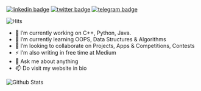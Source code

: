 [![linkedin badge](https://img.shields.io/badge/voiceofvraja-30302f?style=flat&logo=linkedin)](https://www.linkedin.com/in/voiceofvraja)
[![twitter badge](https://img.shields.io/twitter/follow/voiceofvraja?style=social)](https://twitter.com/voiceofvraja)
[![telegram badge](https://img.shields.io/badge/voiceofvraja-30302f?style=flat&logo=telegram)](https://telegram.me/voiceofvraja)


![Hits](https://hits.seeyoufarm.com/api/count/incr/badge.svg?url=https://github.com/voiceofvraja/)

- 🔭 I’m currently working on C++, Python, Java.
- 🌱 I’m currently learning OOPS, Data Structures & Algorithms
- 👯 I’m looking to collaborate on Projects, Apps & Competitions, Contests
- ⚡ I’m also writing in free time at Medium
- 💬 Ask me about anything
- 📫 Do visit my website in bio

![Github Stats](https://github-readme-stats.vercel.app/api?username=voiceofvraja&show_icons=true&title_color=fff&icon_color=79ff97&text_color=9f9f9f&bg_color=151515)
